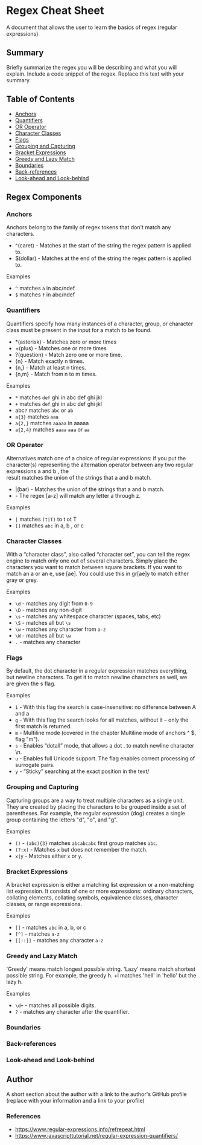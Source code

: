 # Regex Cheat Sheet

A document that allows the user to learn the basics of regex (regular expressions)

## Summary

Briefly summarize the regex you will be describing and what you will explain. Include a code snippet of the regex. Replace this text with your summary.

## Table of Contents

- [Anchors](#anchors)
- [Quantifiers](#quantifiers)
- [OR Operator](#or-operator)
- [Character Classes](#character-classes)
- [Flags](#flags)
- [Grouping and Capturing](#grouping-and-capturing)
- [Bracket Expressions](#bracket-expressions)
- [Greedy and Lazy Match](#greedy-and-lazy-match)
- [Boundaries](#boundaries)
- [Back-references](#back-references)
- [Look-ahead and Look-behind](#look-ahead-and-look-behind)

## Regex Components

### Anchors
Anchors belong to the family of regex tokens that don't match any characters.
- ^(caret) - Matches at the start of the string the regex pattern is applied to.
- $(dollar) - Matches at the end of the string the regex pattern is applied to.

Examples
- `^` matches `a` in abc/ndef
- `$` matches `f` in abc/ndef

### Quantifiers
Quantifiers specify how many instances of a character, group, or character class must be present in the input for a match to be found.
- *(asterisk) - Matches zero or more times
- +(plus) - Matches one or more times
- ?(question) - Match zero one or more time.
- {n} - Match exactly n times.
- {n,} - Match at least n times.
- {n,m} - Match from n to m times.

Examples
- `*` matches `def` ghi in abc def ghi jkl
- `+` matches `def` ghi in abc def ghi jkl
- abc`?` matches `abc` or `ab`
- `a{3}` matches `aaa`
- `a{2,}` matches `aaaaa` in aaaaa
- `a{2,4}` matches `aaaa` `aaa` or `aa`

### OR Operator
Alternatives match one of a choice of regular expressions: if you put the character(s) representing the alternation operator between any two regular expressions a and b , the<br> result matches the union of the strings that a and b match.
- |(bar) - Matches the union of the strings that a and b match.
- [](bracket) - The regex [a-z] will match any letter a through z.

Examples
- `|` matches `(t|T)` to t ot T
- `[]` matches `abc` in a, b , or c

### Character Classes
With a “character class”, also called “character set”, you can tell the regex engine to match only one out of several characters. Simply place the characters you want to match between square brackets. If you want to match an a or an e, use [ae]. You could use this in gr[ae]y to match either gray or grey.

Examples
- `\d` - matches any digit from `0-9`
- `\D` - matches any non-digit 
- `\s` - matches any whitespace character (spaces, tabs, etc)
- `\S` - matches all but `\s`
- `\w` - matches any character from `a-z`
- `\W` - matches all but `\w`
- `.` - matches any character

### Flags
By default, the dot character in a regular expression matches everything, but newline characters. To get it to match newline characters as well, we are given the s flag.

Examples
- `i` - With this flag the search is case-insensitive: no difference between A and a
- `g` - With this flag the search looks for all matches, without it – only the first match is returned.
- `m` - Multiline mode (covered in the chapter Multiline mode of anchors ^ $, flag "m").
- `s` - Enables “dotall” mode, that allows a dot . to match newline character \n.
- `u` - Enables full Unicode support. The flag enables correct processing of surrogate pairs.
- `y` - “Sticky” searching at the exact position in the text/

### Grouping and Capturing
Capturing groups are a way to treat multiple characters as a single unit. They are created by placing the characters to be grouped inside a set of parentheses. For example, the regular expression (dog) creates a single group containing the letters "d", "o", and "g".

Examples
- `()` - `(abc){3}` matches `abcabcabc` first group matches `abc`.
- `(?:x)` -  Matches `x` but does not remember the match.
- `x|y` - Matches either `x` or `y`.

### Bracket Expressions
A bracket expression is either a matching list expression or a non-matching list expression. It consists of one or more expressions: ordinary characters, collating elements, collating symbols, equivalence classes, character classes, or range expressions.

Examples
- `[]` - matches `abc` in a, b, or c
- `[^]` - matches `a-z`
- `[[::]]` - matches any character `a-z`

### Greedy and Lazy Match
'Greedy' means match longest possible string. 'Lazy' means match shortest possible string. For example, the greedy h. +l matches 'hell' in 'hello' but the lazy h.

Examples
- `\d+` - matches all possible digits.
- `?` - matches any character after the quantifier.

### Boundaries

### Back-references

### Look-ahead and Look-behind

## Author

A short section about the author with a link to the author's GitHub profile (replace with your information and a link to your profile)

### References
- https://www.regular-expressions.info/refrepeat.html
- https://www.javascripttutorial.net/regular-expression-quantifiers/